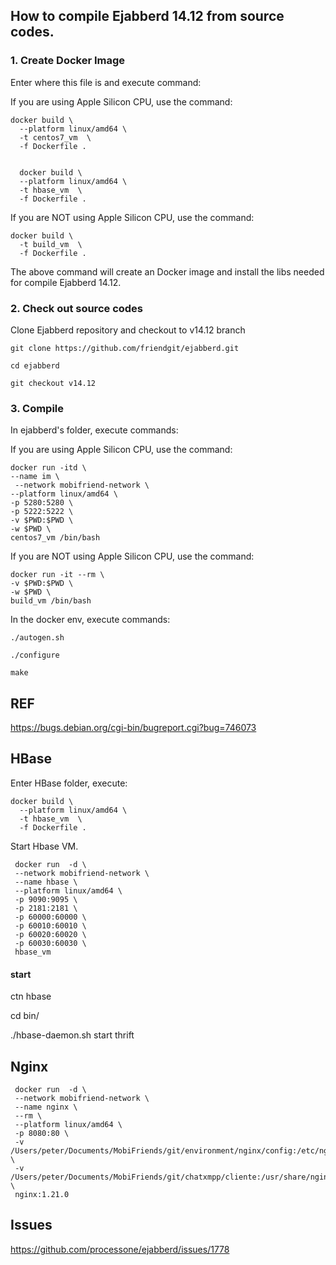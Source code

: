 ## How to compile Ejabberd 14.12 from source codes.

### 1. Create Docker Image

Enter where this file is and execute command:

If you are using Apple Silicon CPU, use the command:

```
docker build \
  --platform linux/amd64 \
  -t centos7_vm  \
  -f Dockerfile .
  
  
  docker build \
  --platform linux/amd64 \
  -t hbase_vm  \
  -f Dockerfile .
```

If you are NOT using Apple Silicon CPU, use the command:

```
docker build \
  -t build_vm  \
  -f Dockerfile .
```


The above command will create an Docker image and install the libs needed for compile Ejabberd 14.12.


### 2. Check out source codes

Clone Ejabberd repository and checkout to v14.12 branch

```
git clone https://github.com/friendgit/ejabberd.git

cd ejabberd

git checkout v14.12
```

### 3. Compile

In ejabberd's folder, execute commands:


If you are using Apple Silicon CPU, use the command:

```
docker run -itd \
--name im \
 --network mobifriend-network \
--platform linux/amd64 \
-p 5280:5280 \
-p 5222:5222 \
-v $PWD:$PWD \
-w $PWD \
centos7_vm /bin/bash
```


If you are NOT using Apple Silicon CPU, use the command:

```
docker run -it --rm \
-v $PWD:$PWD \
-w $PWD \
build_vm /bin/bash
```

In the docker env, execute commands:

```
./autogen.sh 

./configure

make
```


## REF

https://bugs.debian.org/cgi-bin/bugreport.cgi?bug=746073


## HBase

Enter HBase folder, execute:

```
docker build \
  --platform linux/amd64 \
  -t hbase_vm  \
  -f Dockerfile .

```

Start Hbase VM.

```
 docker run  -d \
 --network mobifriend-network \
 --name hbase \
 --platform linux/amd64 \
 -p 9090:9095 \
 -p 2181:2181 \
 -p 60000:60000 \
 -p 60010:60010 \
 -p 60020:60020 \
 -p 60030:60030 \
 hbase_vm
```

#### start 
ctn hbase


cd bin/

./hbase-daemon.sh start thrift

## Nginx 



```
 docker run  -d \
 --network mobifriend-network \
 --name nginx \
 --rm \
 --platform linux/amd64 \
 -p 8080:80 \
 -v /Users/peter/Documents/MobiFriends/git/environment/nginx/config:/etc/nginx/conf.d \
 -v /Users/peter/Documents/MobiFriends/git/chatxmpp/cliente:/usr/share/nginx/html/mobifriend \
 nginx:1.21.0
```




## Issues 

https://github.com/processone/ejabberd/issues/1778